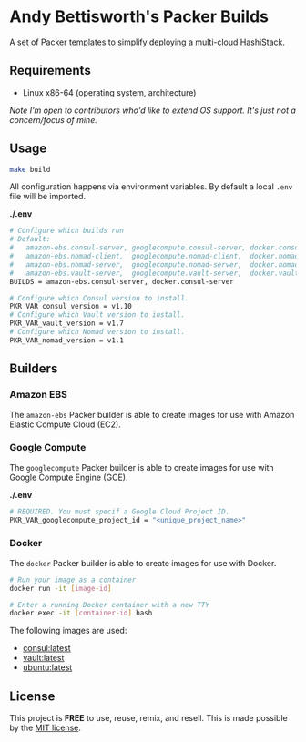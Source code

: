 # Andy Bettisworth's Packer Builds

A set of Packer templates to simplify deploying a
multi-cloud [HashiStack](https://hashicorp.com).

## Requirements

- Linux x86-64 (operating system, architecture)

_Note I'm open to contributors who'd like to extend OS support. It's just not a concern/focus of mine._

## Usage

```bash
make build
```

All configuration happens via environment variables.
By default a local `.env` file will be imported.

**./.env**

```bash
# Configure which builds run
# Default: 
#   amazon-ebs.consul-server, googlecompute.consul-server, docker.consul-server,
#   amazon-ebs.nomad-client,  googlecompute.nomad-client,  docker.nomad-client,
#   amazon-ebs.nomad-server,  googlecompute.nomad-server,  docker.nomad-server,
#   amazon-ebs.vault-server,  googlecompute.vault-server,  docker.vault-server
BUILDS = amazon-ebs.consul-server, docker.consul-server

# Configure which Consul version to install.
PKR_VAR_consul_version = v1.10
# Configure which Vault version to install.
PKR_VAR_vault_version = v1.7
# Configure which Nomad version to install.
PKR_VAR_nomad_version = v1.1
```

## Builders

### Amazon EBS

The `amazon-ebs` Packer builder is able to create images for
use with Amazon Elastic Compute Cloud (EC2).

### Google Compute

The `googlecompute` Packer builder is able to create images for
use with Google Compute Engine (GCE).

**./.env**

```bash
# REQUIRED. You must specif a Google Cloud Project ID.
PKR_VAR_googlecompute_project_id = "<unique_project_name>"
```

### Docker

The `docker` Packer builder is able to create images for
use with Docker.

```bash
# Run your image as a container
docker run -it [image-id]

# Enter a running Docker container with a new TTY
docker exec -it [container-id] bash
```

The following images are used:

- [consul:latest](https://hub.docker.com/_/consul/)
- [vault:latest](https://hub.docker.com/_/vault/)
- [ubuntu:latest](https://hub.docker.com/_/ubuntu/)

## License

This project is __FREE__ to use, reuse, remix, and resell.
This is made possible by the [MIT license](/LICENSE).
